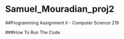 # Samuel_Mouradian_proj2

##Programming Assignment II - Computer Science 219

###How To Run The Code

